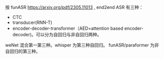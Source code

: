 按 funASR https://arxiv.org/pdf/2305.11013 , end2end ASR 有三种： 
- CTC
- transducer(RNN-T)
- encoder-decoder-transformer（AED=attention based encoder-decoder)。可以分为自回归与非自回归两种。

weNet 混合第一第三种。whisper 为第三种自回归。 funASR/paraformer 为非自回归的第三种。
